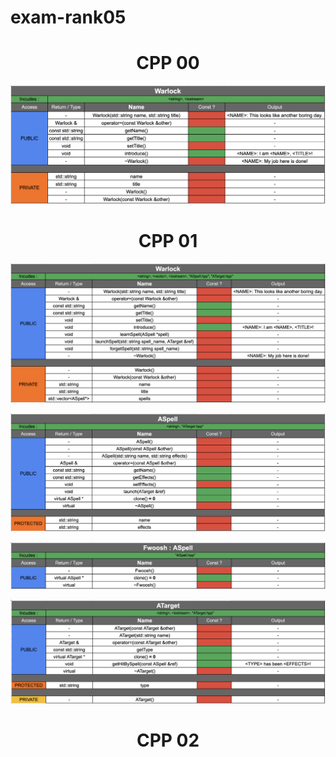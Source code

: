 # exam-rank05

<h1 align="center">CPP 00</h1>

![Upsy](https://github.com/Kronx12/exam-rank05/blob/master/cpp00/rank_05_cpp_00.png?raw=true)

<h1 align="center">CPP 01</h1>

![Upsy](http://github.com/Kronx12/exam-rank05/blob/master/cpp01/rank_05_cpp_01_warlock.png?raw=true)

![Upsy](http://github.com/Kronx12/exam-rank05/blob/master/cpp01/rank_05_cpp_01_aspell.png?raw=true)

![Upsy](http://github.com/Kronx12/exam-rank05/blob/master/cpp01/rank_05_cpp_01_fwoosh.png?raw=true)

![Upsy](http://github.com/Kronx12/exam-rank05/blob/master/cpp01/rank_05_cpp_01_atarget.png?raw=true)

<h1 align="center">CPP 02</h1>
